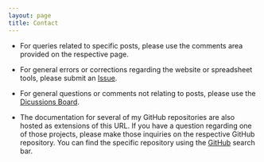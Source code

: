 ```yaml
---
layout: page
title: Contact
---
```


* For queries related to specific posts, please use the comments area provided on the respective page.

* For general errors or corrections regarding the website or spreadsheet tools, please submit an [Issue](https://github.com/mpewsey/mpewsey.github.io/issues).

* For general questions or comments not relating to posts, please use the [Dicussions Board](https://github.com/mpewsey/mpewsey.github.io/discussions).

* The documentation for several of my GitHub repositories are also hosted as extensions of this URL. If you have a question regarding one of those projects, please make those inquiries on the respective GitHub repository. You can find the specific repository using the [GitHub](https://github.com/) search bar.